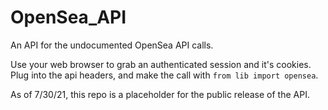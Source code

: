 # OpenSea_API
An API for the undocumented OpenSea API calls.

Use your web browser to grab an authenticated session and it's cookies. Plug into the api headers, and make the call with `from lib import opensea`.

As of 7/30/21, this repo is a placeholder for the public release of the API.
